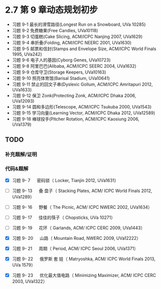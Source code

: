 # 2.7 第 9 章动态规划初步
- 习题 9-1 最长的滑雪路径(Longest Run on a Snowboard, UVa 10285)
- 习题 9-2 免费糖果(Free Candies, UVa10118)
- 习题 9-3 切蛋糕(Cake Slicing, ACM/ICPC Nanjing 2007, UVa1629)
- 习题 9-4 串折叠(Folding, ACM/ICPC NEERC 2001, UVa1630)
- 习题 9-5 邮票和信封(Stamps and Envelope Size, ACM/ICPC World Finals 1995, UVa242)
- 习题 9-6 电子人的基因(Cyborg Genes, UVa10723)
- 习题 9-8 阿里巴巴(Alibaba, ACM/ICPC SEERC 2004, UVa1632)
- 习题 9-9 仓库守卫(Storage Keepers, UVa10163)
- 习题 9-10 照亮体育馆(Barisal Stadium, UVa10641)
- 习题 9-11 禁止的回文子串(Dyslexic Gollum, ACM/ICPC Amritapuri 2012, UVa1633) 
- 习题 9-12 保卫 Zonk(Protecting Zonk, ACM/ICPC Dhaka 2006, UVa12093) 
- 习题 9-14 圆和多边形(Telescope, ACM/ICPC Tsukuba 2000, UVa1543)
- 习题 9-15 学习向量(Learning Vector, ACM/ICPC Dhaka 2012, UVa12589)
- 习题 9-18 棒球投手(Pitcher Rotation, ACM/ICPC Kaosiung 2006, UVa1379)

## TODO

### 补充题解/证明

### 代码&题解
- [x] 习题 9- 7 　 密码锁（ Locker, Tianjin 2012, UVa1631）
- [ ] 习题 9- 13 　 叠 盘子（ Stacking Plates, ACM/ ICPC World Finals 2012, UVa1289）
- [ ] 习题 9- 16 　 野餐（ The Picnic, ACM/ ICPC NWERC 2002, UVa1634）
- [ ] 习题 9- 17 　 佳佳的筷子（ Chopsticks, UVa 10271）
- [ ] 习题 9- 19 　 花环（ Garlands, ACM/ ICPC CERC 2009, UVa1443）
- [x] 习题 9- 20 　 山路（ Mountain Road, NWERC 2009, UVa12222）
- [x] 习题 9- 21 　 周期（ Period, ACM/ ICPC Seoul 2006, UVa1371）
- [x] 习题 9- 22 　 俄罗斯 套 娃（ Matryoshka, ACM/ ICPC World Finals 2013, UVa 1579）
- [x] 习题 9- 23 　 优化最大值电路（ Minimizing Maximizer, ACM/ ICPC CERC 2003, UVa1322）

